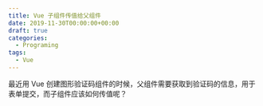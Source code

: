 ```yaml
---
title: Vue 子组件传值给父组件
date: 2019-11-30T00:00:00+00:00
draft: true
categories:
  - Programing
tags:
  - Vue
---
```


最近用 Vue 创建图形验证码组件的时候，父组件需要获取到验证码的信息，用于表单提交，而子组件应该如何传值呢？

<!--more-->
